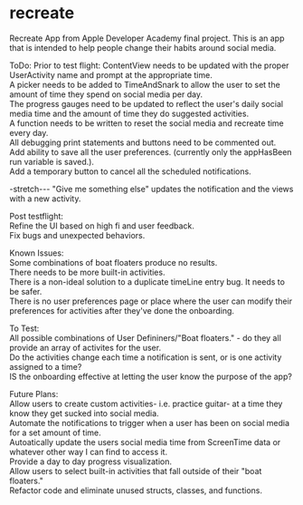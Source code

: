 # recreate
Recreate App from Apple Developer Academy final project.
This is an app that is intended to help people change their habits around social media.

ToDo:
Prior to test flight:
ContentView needs to be updated with the proper UserActivity name and prompt at the appropriate time.   
A picker needs to be added to TimeAndSnark to allow the user to set the amount of time they spend on social media per day.   
The progress gauges need to be updated to reflect the user's daily social media time and the amount of time they do suggested activities.   
A function needs to be written to reset the social media and recreate time every day.    
All debugging print statements and buttons need to be commented out.      
Add ability to save all the user preferences. (currently only the appHasBeen run variable is saved.).  
Add a temporary button to cancel all the scheduled notifications.    
     
-stretch--- "Give me something else" updates the notification and the views with a new activity.    
    
Post testflight:    
Refine the UI based on high fi and user feedback.   
Fix bugs and unexpected behaviors.   
    
Known Issues:   
Some combinations of boat floaters produce no results.    
There needs to be more built-in activities.    
There is a non-ideal solution to a duplicate timeLine entry bug. It needs to be safer.   
There is no user preferences page or place where the user can modify their preferences for activities after they've done the onboarding.     
     
     
To Test:    
All possible combinations of User Defininers/"Boat floaters." - do they all provide an array of activites for the user.    
Do the activities change each time a notification is sent, or is one activity assigned to a time?     
IS the onboarding effective at letting the user know the purpose of the app?     
     
Future Plans:    
Allow users to create custom activities- i.e. practice guitar- at a time they know they get sucked into social media.     
Automate the notifications to trigger when a user has been on social media for a set amount of time.      
Autoatically update the users social media time from ScreenTime data or whatever other way I can find to access it.     
Provide a day to day progress visualization.     
Allow users to select built-in activities that fall outside of their "boat floaters."     
Refactor code and eliminate unused structs, classes, and functions.      
     

